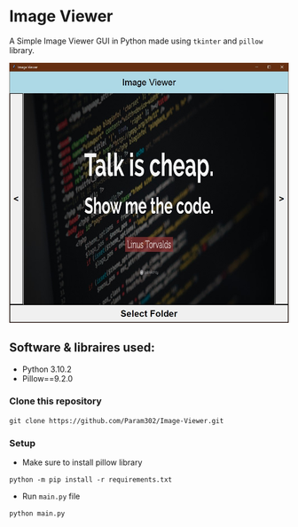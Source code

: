 # Image Viewer 
A Simple Image Viewer GUI in Python made using `tkinter` and `pillow` library.

![preview](./assets/preview.jpg)

## Software & libraires used:
- Python 3.10.2
- Pillow==9.2.0

### Clone this repository
```
git clone https://github.com/Param302/Image-Viewer.git
```

### Setup
- Make sure to install pillow library
```
python -m pip install -r requirements.txt
```
- Run `main.py` file
```
python main.py
```
